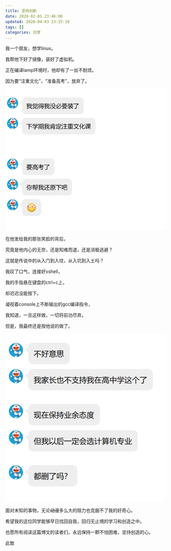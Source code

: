 ```yaml
---
title: 坚持创新
date: 2020-02-01 23:46:00
updated: 2020-04-03 23:25:19
tags: []
categories: 日常
---
```


我一个朋友，想学linux。

我帮他下好了镜像，装好了虚拟机。

<!--more-->

正在编译lamp环境时，他却有了一丝不耐烦。

因为要“注重文化”，“准备高考”，放弃了。

![TIM截图20200201233653.png](/legacy/imgs/473761932.png)

在他发给我的那张笑脸的背后，

究竟是他内心的无奈，还是知难而退，还是消极逃避？

这就是传说中的从入门到入坟，从入坑到入土吗？

我叹了口气，连接好xshell，

我的手指悬在键盘的ctrl+c上，

却迟迟没能按下。

凝视着console上不断输出的gcc编译指令，

我知道，一旦这样做，一切将前功尽弃。

但是，我最终还是按他说的做了。

![TIM截图20200201233709.png](/legacy/imgs/1504727876.png)

面对未知的事物，无论~~动漫~~多么大的阻力也克服不了我的好奇心。

希望我的这位同学能够早日找回自我，回归无止境的学习和创造之中。

也愿所有阅读这篇博文的读者们，永远保持一颗不怕困难，坚持创造的心。

此致
